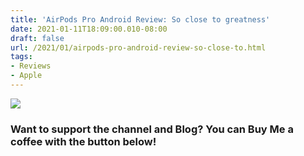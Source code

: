 ```yaml
---
title: 'AirPods Pro Android Review: So close to greatness'
date: 2021-01-11T18:09:00.010-08:00
draft: false
url: /2021/01/airpods-pro-android-review-so-close-to.html
tags: 
- Reviews
- Apple
---
```


[![](https://1.bp.blogspot.com/-ZIuyKgaqmjE/X_0EzpL6VeI/AAAAAAAAMi0/uwBNgfL4KcUwtBZ58GhlEPCQs2YfgUVWQCNcBGAsYHQ/s320/IMG_2989.JPG)](https://1.bp.blogspot.com/-ZIuyKgaqmjE/X_0EzpL6VeI/AAAAAAAAMi0/uwBNgfL4KcUwtBZ58GhlEPCQs2YfgUVWQCNcBGAsYHQ/s2048/IMG_2989.JPG)

  

  

  

  

  

  

  
  

### Want to support the channel and Blog? You can Buy Me a coffee with the button below!